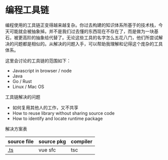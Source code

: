 # 编程工具链

编程使用的工具链正变得越来越复杂。你过去构建的知识体系所基于的技术栈，今天可能就会被抽象掉。并不是我们过去懂的东西现在不存在了，而是做为一块基石，被更高阶的抽象给代替了。无论这些工具的名字怎么五花八门，他们所尝试解决的问题都是相似的。从解决的问题入手，可以帮助我理解和记得这个庞杂的工具体系。

这里会讨论的工具链的范围如下：

* Javascript in browser / node
* Java
* Go / Rust
* Linux / Mac OS

工具链解决的问题

* 如何复用其他人的工作，又不共享
* How to reuse library without sharing source code
* How to identify and locate runtime package

解决方案表

| source file | source pkg | compiler |
| --- | --- | --- |
| [.ts](/dot-ts.md) | vue sfc | tsc |

